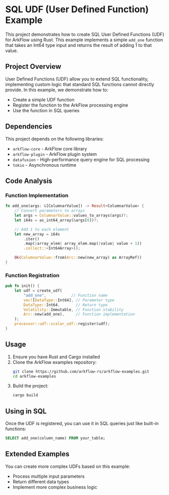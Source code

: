 # SQL UDF (User Defined Function) Example

This project demonstrates how to create SQL User Defined Functions (UDF) for ArkFlow using Rust. This example implements a simple `add_one` function that takes an Int64 type input and returns the result of adding 1 to that value.

## Project Overview

User Defined Functions (UDF) allow you to extend SQL functionality, implementing custom logic that standard SQL functions cannot directly provide. In this example, we demonstrate how to:

- Create a simple UDF function
- Register the function to the ArkFlow processing engine
- Use the function in SQL queries

## Dependencies

This project depends on the following libraries:

- `arkflow-core` - ArkFlow core library
- `arkflow-plugin` - ArkFlow plugin system
- `datafusion` - High-performance query engine for SQL processing
- `tokio` - Asynchronous runtime

## Code Analysis

### Function Implementation

```rust
fn add_one(args: &[ColumnarValue]) -> Result<ColumnarValue> {
    // Convert parameters to arrays
    let args = ColumnarValue::values_to_arrays(args)?;
    let i64s = as_int64_array(&args[0])?;

    // Add 1 to each element
    let new_array = i64s
        .iter()
        .map(|array_elem| array_elem.map(|value| value + 1))
        .collect::<Int64Array>();

    Ok(ColumnarValue::from(Arc::new(new_array) as ArrayRef))
}
```

### Function Registration

```rust
pub fn init() {
    let udf = create_udf(
        "add_one",           // Function name
        vec![DataType::Int64], // Parameter type
        DataType::Int64,       // Return type
        Volatility::Immutable, // Function stability
        Arc::new(add_one),     // Function implementation
    );
    processor::udf::scalar_udf::register(udf);
}
```

## Usage

1. Ensure you have Rust and Cargo installed
2. Clone the ArkFlow examples repository:
   ```bash
   git clone https://github.com/arkflow-rs/arkflow-examples.git
   cd arkflow-examples
   ```
3. Build the project:
   ```bash
   cargo build
   ```

## Using in SQL

Once the UDF is registered, you can use it in SQL queries just like built-in functions:

```sql
SELECT add_one(column_name) FROM your_table;
```

## Extended Examples

You can create more complex UDFs based on this example:

- Process multiple input parameters
- Return different data types
- Implement more complex business logic